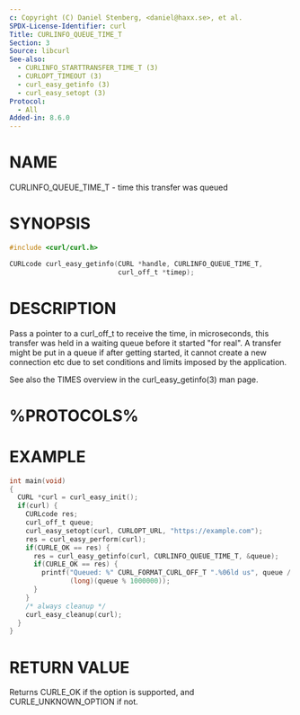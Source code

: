 ```yaml
---
c: Copyright (C) Daniel Stenberg, <daniel@haxx.se>, et al.
SPDX-License-Identifier: curl
Title: CURLINFO_QUEUE_TIME_T
Section: 3
Source: libcurl
See-also:
  - CURLINFO_STARTTRANSFER_TIME_T (3)
  - CURLOPT_TIMEOUT (3)
  - curl_easy_getinfo (3)
  - curl_easy_setopt (3)
Protocol:
  - All
Added-in: 8.6.0
---
```


# NAME

CURLINFO_QUEUE_TIME_T - time this transfer was queued

# SYNOPSIS

~~~c
#include <curl/curl.h>

CURLcode curl_easy_getinfo(CURL *handle, CURLINFO_QUEUE_TIME_T,
                           curl_off_t *timep);
~~~

# DESCRIPTION

Pass a pointer to a curl_off_t to receive the time, in microseconds, this
transfer was held in a waiting queue before it started "for real". A transfer
might be put in a queue if after getting started, it cannot create a new
connection etc due to set conditions and limits imposed by the application.

See also the TIMES overview in the curl_easy_getinfo(3) man page.

# %PROTOCOLS%

# EXAMPLE

~~~c
int main(void)
{
  CURL *curl = curl_easy_init();
  if(curl) {
    CURLcode res;
    curl_off_t queue;
    curl_easy_setopt(curl, CURLOPT_URL, "https://example.com");
    res = curl_easy_perform(curl);
    if(CURLE_OK == res) {
      res = curl_easy_getinfo(curl, CURLINFO_QUEUE_TIME_T, &queue);
      if(CURLE_OK == res) {
        printf("Queued: %" CURL_FORMAT_CURL_OFF_T ".%06ld us", queue / 1000000,
               (long)(queue % 1000000));
      }
    }
    /* always cleanup */
    curl_easy_cleanup(curl);
  }
}
~~~

# RETURN VALUE

Returns CURLE_OK if the option is supported, and CURLE_UNKNOWN_OPTION if not.
